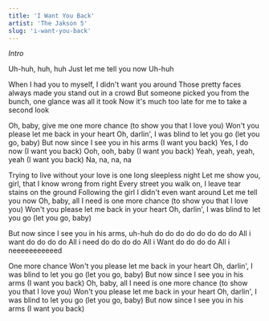 ```yaml
---
title: 'I Want You Back'
artist: 'The Jakson 5'
slug: 'i-want-you-back'
---
```


_Intro_

Uh-huh, huh, huh
Just let me tell you now
Uh-huh

When I had you to myself, I didn't want you around
Those pretty faces always made you stand out in a crowd
But someone picked you from the bunch, one glance was all it took
Now it's much too late for me to take a second look

Oh, baby, give me one more chance (to show you that I love you)
Won't you please let me back in your heart
Oh, darlin', I was blind to let you go (let you go, baby)
But now since I see you in his arms (I want you back)
Yes, I do now (I want you back)
Ooh, ooh, baby (I want you back)
Yeah, yeah, yeah, yeah (I want you back)
Na, na, na, na

Trying to live without your love is one long sleepless night
Let me show you, girl, that I know wrong from right
Every street you walk on, I leave tear stains on the ground
Following the girl I didn't even want around Let me tell you now
Oh, baby, all I need is one more chance (to show you that I love you)
Won't you please let me back in your heart
Oh, darlin', I was blind to let you go (let you go, baby)

But now since I see you in his arms, uh-huh
do do do do
do do do do
All i want
do do do do
All i need
do do do do
All i Want
do do do do
All i neeeeeeeeeeed

One more chance
Won't you please let me back in your heart
Oh, darlin', I was blind to let you go (let you go, baby)
But now since I see you in his arms (I want you back)
Oh, baby, all I need is one more chance (to show you that I love you)
Won't you please let me back in your heart
Oh, darlin', I was blind to let you go (let you go, baby)
But now since I see you in his arms (I want you back)
